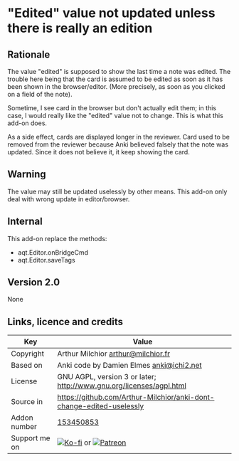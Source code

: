 # "Edited" value not updated unless there is really an edition
## Rationale
The value "edited" is supposed to show the last time a note was
edited. The trouble here being that the card is assumed to be edited
as soon as it has been shown in the browser/editor.  (More precisely,
as soon as you clicked on a field of the note). 

Sometime, I see card in the browser but don't actually edit them; in
this case, I would really like the "edited" value not to change. This
is what this add-on does.

As a side effect, cards are displayed longer in the reviewer. Card
used to be removed from the reviewer because Anki believed falsely
that the note was updated. Since it does not believe it, it keep
showing the card.

## Warning
The value may still be updated uselessly by other means. This add-on
only deal with wrong update in editor/browser.

## Internal
This add-on replace the methods:
* aqt.Editor.onBridgeCmd
* aqt.Editor.saveTags

## Version 2.0
None


## Links, licence and credits

Key         |Value
------------|-------------------------------------------------------------------
Copyright   | Arthur Milchior <arthur@milchior.fr>
Based on    | Anki code by Damien Elmes <anki@ichi2.net>
License     | GNU AGPL, version 3 or later; http://www.gnu.org/licenses/agpl.html
Source in   | https://github.com/Arthur-Milchior/anki-dont-change-edited-uselessly
Addon number| [153450853](https://ankiweb.net/shared/info/153450853)
Support me on| [![Ko-fi](https://ko-fi.com/img/Kofi_Logo_Blue.svg)](Ko-fi.com/arthurmilchior) or [![Patreon](http://www.milchior.fr/patreon.png)](https://www.patreon.com/bePatron?u=146206)
